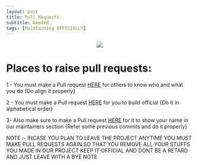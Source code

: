 ```yaml
---
layout: post
title: Pull Requests
subtitle: Needed
tags: [Maintaining OFFICIALLY]
---
```


<p align="center">
<img  src="https://i.imgur.com/6qCMrc2.png">
</p>


# Places to raise pull requests:

1 - You must make  a Pull request [HERE](https://github.com/Project-LegionOS/Docs/blob/master/maintainers.md) for others to know who and what you do {Do align it properly}

2 - You must make a Pull request [HERE](https://github.com/Project-LegionOS/vendor_legion/blob/11/legion.devices) for you to build official {Do it in alphabetical order}

3- Also make sure to make a Pull request [HERE](https://github.com/Project-LegionOS/packages_apps_LegionSettings) for it to show your name in our maintainers section {Refer some previous commits and do it properly}


NOTE :- INCASE YOU PLAN TO LEAVE THE PROJECT ANYTIME YOU MUST MAKE PULL REQUESTS AGAIN SO THAT YOU REMOVE ALL YOUR STUFFS YOU MADE IN OUR PROJECT KEEP IT OFFICIAL AND DONT BE A RETARD AND JUST LEAVE WITH A BYE NOTE
